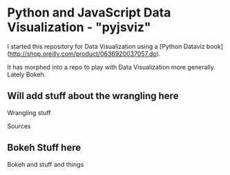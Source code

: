 Python and JavaScript Data Visualization - "pyjsviz"
====================================================

I started this repository for Data Visualization using a [Python Dataviz book] (http://shop.oreilly.com/product/0636920037057.do).

It has morphed into a repo to play with Data Visualization more generally.
Lately Bokeh.

Will add stuff about the wrangling here
---------------------------------------

Wrangling stuff

Sources

Bokeh Stuff here
----------------

Bokeh and stuff and things




